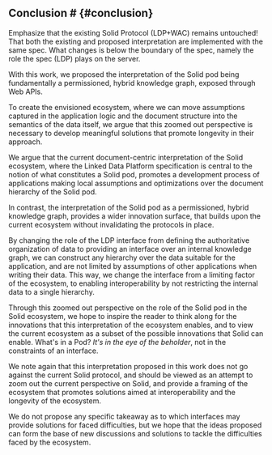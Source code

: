 ## Conclusion # {#conclusion}
<span class="todo">Emphasize that the existing Solid Protocol (LDP+WAC) remains untouched! That both the existing and proposed interpretation are implemented with the same spec. What changes is below the boundary of the spec, namely the role the spec (LDP) plays on the server.</span>

<!-- With this work, we propose perspective of Solid as ...  -->
With this work, we proposed the interpretation of the Solid pod being fundamentally a permissioned, hybrid knowledge graph, exposed through Web APIs. 
<!-- Argue this perspective in itself does not solve the existing difficulties in interoperability  -->
To create the envisioned ecosystem, 
where we can move assumptions captured in the application logic and the document structure
into the semantics of the data itself,
we argue that this zoomed out perspective is necessary to develop meaningful solutions that promote longevity in their approach.
<!-- Make case that LDP limits the innovation surface for Solid -->
We argue that the current document-centric interpretation of the Solid ecosystem,
where the Linked Data Platform specification is central to the notion of what constitutes a Solid pod,
promotes a development process of applications making local assumptions and optimizations over the document hierarchy of the Solid pod.
<!-- How do we impove -->
In contrast, the interpretation of the Solid pod as a permissioned, hybrid knowledge graph,
provides a wider innovation surface, that builds upon the current ecosystem without invalidating the protocols in place. 
<!-- A practical example -->
By changing the role of the LDP interface
from defining the authoritative organization of data 
to providing an interface over an internal knowledge graph,
we can construct any hierarchy over the data suitable for the application,
and are not limited by assumptions of other applications when writing their data.
This way, we change the interface from a limiting factor of the ecosystem,
to enabling interoperability by not restricting the internal data to a single hierarchy.
<!-- An enabler of innovation -->
Through this zoomed out perspective on the role of the Solid pod in the Solid ecosystem, 
we hope to inspire the reader to think along for the innovations that this interpretation of the ecosystem enables,
and to view the current ecosystem as a subset of the possible innovations that Solid can enable.
What's in a Pod? *It's in the eye of the beholder*, not in the constraints of an interface.


<!-- The perspective continues from the current state of solid and is completely compatible with the current state -->
We note again that this interpretation proposed in this work does not go against the current Solid protocol,
and should be viewed as an attempt to zoom out the current perspective on Solid,
and provide a framing of the ecosystem that promotes solutions aimed at interoperability and the longevity of the ecosystem.
<!-- The goal of this work is to provide a perspective on the identity of Solid that can help in future work on the topic -->
We do not propose any specific takeaway as to which interfaces may provide solutions for faced difficulties, 
but we hope that the ideas proposed can form the base of new discussions and solutions to tackle the difficulties faced by the ecosystem.




